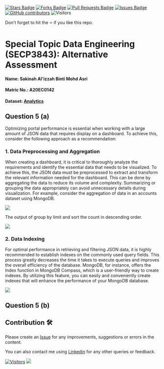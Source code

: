 <a href="https://github.com/drshahizan/SECP3843/stargazers"><img src="https://img.shields.io/github/stars/drshahizan/SECP3843" alt="Stars Badge"/></a>
<a href="https://github.com/drshahizan/SECP3843/network/members"><img src="https://img.shields.io/github/forks/drshahizan/SECP3843" alt="Forks Badge"/></a>
<a href="https://github.com/drshahizan/SECP3843/pulls"><img src="https://img.shields.io/github/issues-pr/drshahizan/SECP3843" alt="Pull Requests Badge"/></a>
<a href="https://github.com/drshahizan/SECP3843/issues"><img src="https://img.shields.io/github/issues/drshahizan/SECP3843" alt="Issues Badge"/></a>
<a href="https://github.com/drshahizan/SECP3843/graphs/contributors"><img alt="GitHub contributors" src="https://img.shields.io/github/contributors/drshahizan/SECP3843?color=2b9348"></a>
![Visitors](https://api.visitorbadge.io/api/visitors?path=https%3A%2F%2Fgithub.com%2Fdrshahizan%2FSECP3843&labelColor=%23d9e3f0&countColor=%23697689&style=flat)


Don't forget to hit the :star: if you like this repo.

# Special Topic Data Engineering (SECP3843): Alternative Assessment

#### Name: Sakinah Al'izzah Binti Mohd Asri
#### Matric No.: A20EC0142
#### Dataset: [Analytics](https://github.com/drshahizan/dataset/tree/main/mongodb/02-analytics)

## Question 5 (a)

Optimizing portal performance is essential when working with a large amount of JSON data that requires display on a dashboard. To achieve this, consider the following approach as a recommendation:

### 1. Data Preprocessing and Aggregation

When creating a dashboard, it is critical to thoroughly analyze the requirements and identify the essential data that needs to be visualized. To achieve this, the JSON data must be preprocessed to extract and transform the relevant information needed for the dashboard. This can be done by aggregating the data to reduce its volume and complexity. Summarizing or grouping the data appropriately can avoid unnecessary details during visualization. For example, consider the aggregation of data in an accounts dataset using MongoDB. 

<img src="https://github.com/drshahizan/SECP3843/assets/99240177/6af727be-64f2-4b0c-81f8-77ad4c3b4dd7" />

The output of group by limit and sort the count in descending order.

<img src="https://github.com/drshahizan/SECP3843/assets/99240177/45258a38-d311-4b26-b764-c80ae48730ac" />


### 2. Data Indexing

For optimal performance in retrieving and filtering JSON data, it is highly recommended to establish indexes on the commonly used query fields. This process greatly decreases the time it takes to execute queries and improves the overall efficiency of the database. MongoDB, for instance, offers the Index function in MongoDB Compass, which is a user-friendly way to create indexes. By utilizing this feature, you can easily and conveniently create indexes that will enhance the performance of your MongoDB database.

<img src="https://github.com/drshahizan/SECP3843/assets/99240177/8d44b737-1785-4b79-86cf-8cf862b19e7b" />

## Question 5 (b)






## Contribution 🛠️
Please create an [Issue](https://github.com/drshahizan/special-topic-data-engineering/issues) for any improvements, suggestions or errors in the content.

You can also contact me using [Linkedin](https://www.linkedin.com/in/drshahizan/) for any other queries or feedback.

[![Visitors](https://api.visitorbadge.io/api/visitors?path=https%3A%2F%2Fgithub.com%2Fdrshahizan&labelColor=%23697689&countColor=%23555555&style=plastic)](https://visitorbadge.io/status?path=https%3A%2F%2Fgithub.com%2Fdrshahizan)
![](https://hit.yhype.me/github/profile?user_id=81284918)



